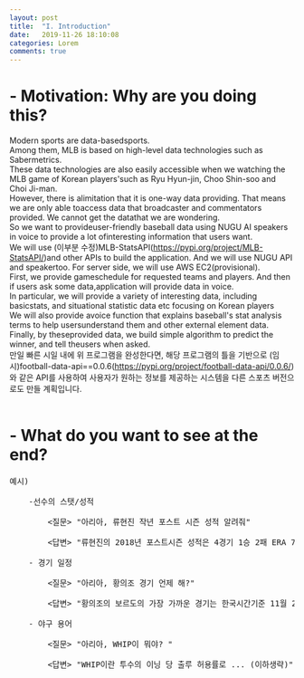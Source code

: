 ```yaml
---
layout: post
title:  "I. Introduction"
date:   2019-11-26 18:10:08
categories: Lorem
comments: true
---
```

# - Motivation: Why are you doing this? <br>
Modern sports are data-basedsports.<br>
Among them, MLB is based on high-level data technologies such as Sabermetrics.<br>
These data technologies are also easily accessible when we watching the MLB game of Korean players'such as Ryu Hyun-jin, Choo Shin-soo and Choi Ji-man.<br>
However, there is alimitation that it is one-way data providing. That means we are only able toaccess data that broadcaster and commentators provided. We cannot get the datathat we are wondering. <br>
So we want to provideuser-friendly baseball data using NUGU AI speakers in voice to provide a lot ofinteresting information that users want.<br>
We will use (이부분 수정)MLB-StatsAPI(https://pypi.org/project/MLB-StatsAPI/)and other APIs to build the application. And we will use NUGU API and speakertoo. For server side, we will use AWS EC2(provisional).<br>
First, we provide gameschedule for requested teams and players. And then if users ask some data,application will provide data in voice.<br>
In particular, we will provide a variety of interesting data, including basicstats, and situational statistic data etc focusing on Korean players<br>
We will also provide avoice function that explains baseball's stat analysis terms to help usersunderstand them and other external element data.<br>
Finally, by theseprovided data, we build simple algorithm to predict the winner, and tell theusers when asked.<br>
만일 빠른 시일 내에 위 프로그램을 완성한다면, 해당 프로그램의 틀을 기반으로 (임시)football-data-api==0.0.6(https://pypi.org/project/football-data-api/0.0.6/)와 같은 API를 사용하여
사용자가 원하는 정보를 제공하는 시스템을 다른 스포츠 버전으로도 만들 계획입니다.
<br>
<br>
# - What do you want to see at the end? <br>
<pre>
예시)<br>
	-선수의 스탯/성적<br>
		<질문> "아리아, 류현진 작년 포스트 시즌 성적 알려줘" <br>
		<답변> "류현진의 2018년 포스트시즌 성적은 4경기 1승 2패 ERA 7.71 WHIP 1.50입니다."<br>
	- 경기 일정<br>
		<질문> "아리아, 황의조 경기 언제 해?"<br>
		<답변> "황의조의 보르도의 가장 가까운 경기는 한국시간기준 11월 24일 일요일 23시 입니다."<br>
	- 야구 용어<br>
		<질문> "아리아, WHIP이 뭐야? "<br>
		<답변> "WHIP이란 투수의 이닝 당 출루 허용률로 ... (이하생략)"<br>
</pre>


